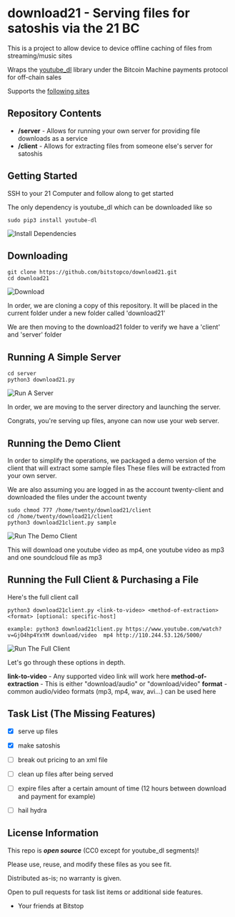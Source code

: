 download21 - Serving files for satoshis via the 21 BC
===========================================================

This is a project to allow device to device offline caching of files from streaming/music sites

Wraps the [youtube_dl](https://github.com/rg3/youtube-dl) library under the Bitcoin Machine payments protocol for off-chain sales

Supports the [following sites](https://github.com/rg3/youtube-dl/tree/master/youtube_dl/extractor)


Repository Contents
-------------------
* **/server** - Allows for running your own server for providing file downloads as a service
* **/client** - Allows for extracting files from someone else's server for satoshis

Getting Started
---------------

SSH to your 21 Computer and follow along to get started

The only dependency is youtube_dl which can be downloaded like so



```
sudo pip3 install youtube-dl
```

![Install Dependencies](http://i.imgur.com/bhA3aAv.png) 


Downloading
-----------

```
git clone https://github.com/bitstopco/download21.git
cd download21
```

![Download](http://i.imgur.com/PFx83ZY.png) 

In order, we are cloning a copy of this repository. It will be placed in the current folder under a new folder called 'download21'

We are then moving to the download21 folder to verify we have a 'client' and 'server' folder


Running A Simple Server
-----------------------

```
cd server
python3 download21.py
```
![Run A Server](http://i.imgur.com/KA6mu64.png) 

In order, we are moving to the server directory and launching the server.

Congrats, you're serving up files, anyone can now use your web server.

Running the Demo Client
-----------------------

In order to simplify the operations, we packaged a demo version of the client that will extract some sample files
These files will be extracted from your own server.

We are also assuming you are logged in as the account twenty-client and downloaded the files under the account twenty

```
sudo chmod 777 /home/twenty/download21/client
cd /home/twenty/download21/client
python3 download21client.py sample
```
![Run The Demo Client](http://i.imgur.com/NFPU008.png) 

This will download one youtube video as mp4, one youtube video as mp3 and one soundcloud file as mp3

Running the Full Client & Purchasing a File
-----------------------

Here's the full client call

```
python3 download21client.py <link-to-video> <method-of-extraction> <format> [optional: specific-host]

example: python3 download21client.py https://www.youtube.com/watch?v=GjO4hp4YxYM download/video  mp4 http://110.244.53.126/5000/
```

![Run The Full Client](http://i.imgur.com/67yoYRI.png) 

Let's go through these options in depth.

**link-to-video** - Any supported video link will work here
**method-of-extraction** - This is either "download/audio" or "download/video"
**format** - common audio/video formats (mp3, mp4, wav, avi...) can be used here


Task List (The Missing Features)
--------------------------------
- [x] serve up files
- [x] make satoshis
- [ ] break out pricing to an xml file
- [ ] clean up files after being served
- [ ] expire files after a certain amount of time (12 hours between download and payment for example)
- [ ] hail hydra


License Information
-------------------
This repo is _**open source**_ (CC0 except for youtube_dl segments)! 

Please use, reuse, and modify these files as you see fit.

Distributed as-is; no warranty is given.

Open to pull requests for task list items or additional side features.

- Your friends at Bitstop
